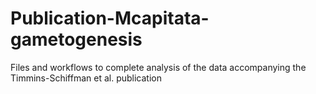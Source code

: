 # Publication-Mcapitata-gametogenesis
Files and workflows to complete analysis of the data accompanying the Timmins-Schiffman et al. publication
